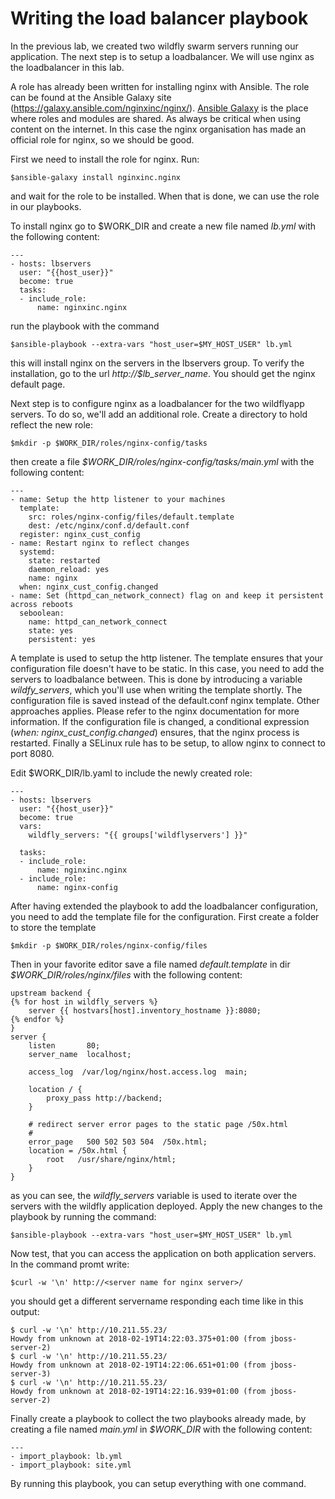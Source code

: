 # Writing the load balancer playbook

In the previous lab, we created two wildfly swarm servers running our application. The next step is to setup a loadbalancer. We will use nginx as the loadbalancer in this lab.

A role has already been written for installing nginx with Ansible. The role can be found at the Ansible Galaxy site (https://galaxy.ansible.com/nginxinc/nginx/). [Ansible Galaxy](https://galaxy.ansible.com) is the place where roles and modules are shared. As always be critical when using content on the internet. In this case the nginx organisation has made an official role for nginx, so we should be good.

First we need to install the role for nginx. Run:

```
$ansible-galaxy install nginxinc.nginx
```

and wait for the role to be installed. When that is done, we can use the role in our playbooks.

To install nginx go to $WORK_DIR and create a new file named *lb.yml* with the following content:

```
---
- hosts: lbservers
  user: "{{host_user}}"
  become: true
  tasks:
  - include_role:
      name: nginxinc.nginx
```

run the playbook with the command

```
$ansible-playbook --extra-vars "host_user=$MY_HOST_USER" lb.yml
```

this will install nginx on the servers in the lbservers group. To verify the installation, go to the url *http://$lb_server_name*. You should get the nginx default page.

Next step is to configure nginx as a loadbalancer for the two wildflyapp servers. To do so, we'll add an additional role. Create a directory to hold reflect the new role:

```
$mkdir -p $WORK_DIR/roles/nginx-config/tasks
```

then create a file *$WORK_DIR/roles/nginx-config/tasks/main.yml* with the following content:

```
---
- name: Setup the http listener to your machines
  template:
    src: roles/nginx-config/files/default.template
    dest: /etc/nginx/conf.d/default.conf
  register: nginx_cust_config
- name: Restart nginx to reflect changes
  systemd:
    state: restarted
    daemon_reload: yes
    name: nginx
  when: nginx_cust_config.changed
- name: Set (httpd_can_network_connect) flag on and keep it persistent across reboots
  seboolean:
    name: httpd_can_network_connect
    state: yes
    persistent: yes
```
A template is used to setup the http listener. The template ensures that your configuration file doesn't have to be static. In this case, you need to add the servers to loadbalance between. This is done by introducing a variable *wildfy_servers*, which you'll use when writing the template shortly. The configuration file is saved instead of the default.conf nginx template. Other approaches applies. Please refer to the nginx documentation for more information. If the configuration file is changed, a conditional expression (*when: nginx_cust_config.changed*) ensures, that the nginx process is restarted. Finally a SELinux rule has to be setup, to allow nginx to connect to port 8080.

Edit $WORK_DIR/lb.yaml to include the newly created role:

```
---
- hosts: lbservers
  user: "{{host_user}}"
  become: true
  vars:
    wildfly_servers: "{{ groups['wildflyservers'] }}"

  tasks:
  - include_role:
      name: nginxinc.nginx
  - include_role:
      name: nginx-config
```

After having extended the playbook to add the loadbalancer configuration, you need to add the template file for the configuration. First create a folder to store the template

```
$mkdir -p $WORK_DIR/roles/nginx-config/files
```

Then in your favorite editor save a file named *default.template* in dir *$WORK_DIR/roles/nginx/files* with the following content:

```
upstream backend {
{% for host in wildfly_servers %}
    server {{ hostvars[host].inventory_hostname }}:8080;
{% endfor %}
}
server {
    listen       80;
    server_name  localhost;
    
    access_log  /var/log/nginx/host.access.log  main;
    
    location / {
        proxy_pass http://backend;
    }
    
    # redirect server error pages to the static page /50x.html
    #
    error_page   500 502 503 504  /50x.html;
    location = /50x.html {
        root   /usr/share/nginx/html;
    }
}
```

as you can see, the *wildfly_servers* variable is used to iterate over the servers with the wildfly application deployed. Apply the new changes to the playbook by running the command:

```
$ansible-playbook --extra-vars "host_user=$MY_HOST_USER" lb.yml
```

Now test, that you can access the application on both application servers. In the command promt write:

```
$curl -w '\n' http://<server name for nginx server>/
```

you should get a different servername responding each time like in this output:

```
$ curl -w '\n' http://10.211.55.23/
Howdy from unknown at 2018-02-19T14:22:03.375+01:00 (from jboss-server-2)
$ curl -w '\n' http://10.211.55.23/
Howdy from unknown at 2018-02-19T14:22:06.651+01:00 (from jboss-server-3)
$ curl -w '\n' http://10.211.55.23/
Howdy from unknown at 2018-02-19T14:22:16.939+01:00 (from jboss-server-2)
```

Finally create a playbook to collect the two playbooks already made, by creating a file named *main.yml* in *$WORK_DIR* with the following content:

```
---
- import_playbook: lb.yml
- import_playbook: site.yml
```

By running this playbook, you can setup everything with one command.
